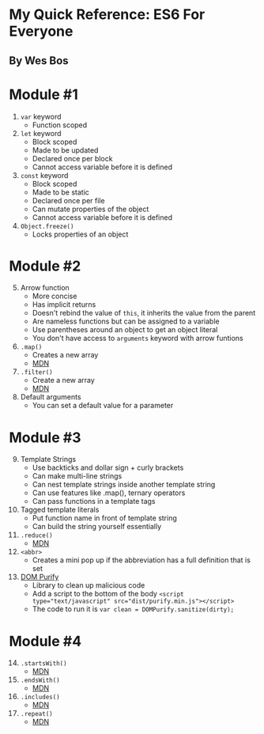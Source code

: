# My Quick Reference: ES6 For Everyone
## By Wes Bos

# Module #1
1. `var` keyword 
    - Function scoped
2. `let` keyword 
    - Block scoped
    - Made to be updated
    - Declared once per block
    - Cannot access variable before it is defined
3. `const` keyword 
    - Block scoped
    - Made to be static
    - Declared once per file
    - Can mutate properties of the object
    - Cannot access variable before it is defined
4. `Object.freeze()`
    - Locks properties of an object

# Module #2
5. Arrow function
    - More concise
    - Has implicit returns
    - Doesn't rebind the value of `this`, it inherits the value from the parent
    - Are nameless functions but can be assigned to a variable
    - Use parentheses around an object to get an object literal
    - You don't have access to `arguments` keyword with arrow funtions
6. `.map()`
    - Creates a new array
    - [MDN](https://developer.mozilla.org/en-US/docs/Web/JavaScript/Reference/Global_Objects/Array/map)
7. `.filter()`
    - Create a new array
    - [MDN](https://developer.mozilla.org/en-US/docs/Web/JavaScript/Reference/Global_Objects/Array/filter)
8. Default arguments
    - You can set a default value for a parameter

# Module #3
9. Template Strings
    - Use backticks and dollar sign + curly brackets
    - Can make multi-line strings
    - Can nest template strings inside another template string
    - Can use features like .map(), ternary operators
    - Can pass functions in a template tags
10. Tagged template literals
    - Put function name in front of template string
    - Can build the string yourself essentially
11. `.reduce()`
    - [MDN](https://developer.mozilla.org/en-US/docs/Web/JavaScript/Reference/Global_Objects/Array/Reduce?v=a)
12. `<abbr>`
    - Creates a mini pop up if the abbreviation has a full definition that is set
13. [DOM Purify](https://github.com/cure53/DOMPurify)
    - Library to clean up malicious code
    - Add a script to the bottom of the body `<script type="text/javascript" src="dist/purify.min.js"></script>`
    - The code to run it is `var clean = DOMPurify.sanitize(dirty);`

# Module #4
14. `.startsWith()`
    - [MDN](https://developer.mozilla.org/en-US/docs/Web/JavaScript/Reference/Global_Objects/String/startsWith)
15. `.endsWith()`
    - [MDN](https://developer.mozilla.org/en-US/docs/Web/JavaScript/Reference/Global_Objects/String/endsWith)
16. `.includes()`
    - [MDN](https://developer.mozilla.org/en-US/docs/Web/JavaScript/Reference/Global_Objects/Array/includes)
17. `.repeat()`
    - [MDN](https://developer.mozilla.org/en-US/docs/Web/JavaScript/Reference/Global_Objects/String/repeat)